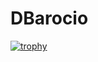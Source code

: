 # DBarocio

[![trophy](https://github-profile-trophy.vercel.app/?=ryo-ma)](https://github.com/ryo-ma/github-profile-trophy)
